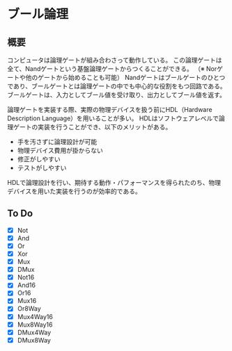# ブール論理

## 概要

コンピュータは論理ゲートが組み合わさって動作している。
この論理ゲートは全て、Nandゲートという基盤論理ゲートからつくることができる。
（※ Norゲートや他のゲートから始めることも可能）
Nandゲートはブールゲートのひとつであり、ブールゲートとは論理ゲートの中でも中心的な役割をもつ回路である。
ブールゲートは、入力としてブール値を受け取り、出力としてブール値を返す。

論理ゲートを実装する際、実際の物理デバイスを扱う前にHDL（Hardware Description Language）を用いることが多い。
HDLはソフトウェアレベルで論理ゲートの実装を行うことができ、以下のメリットがある。

- 手を汚さずに論理設計が可能
- 物理デバイス費用が掛からない
- 修正がしやすい
- テストがしやすい

HDLで論理設計を行い、期待する動作・パフォーマンスを得られたのち、物理デバイスを用いた実装を行うのが効率的である。

## To Do

- [x] Not
- [x] And
- [x] Or
- [x] Xor
- [x] Mux
- [x] DMux
- [x] Not16
- [x] And16
- [x] Or16
- [x] Mux16
- [x] Or8Way
- [x] Mux4Way16
- [x] Mux8Way16
- [x] DMux4Way
- [x] DMux8Way
